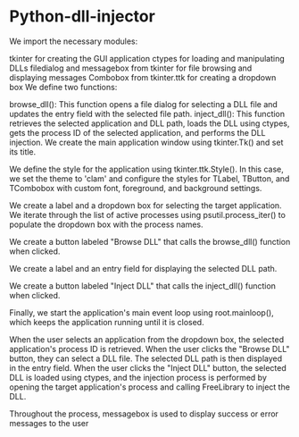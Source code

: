 # Python-dll-injector

We import the necessary modules:

tkinter for creating the GUI application
ctypes for loading and manipulating DLLs
filedialog and messagebox from tkinter for file browsing and displaying messages
Combobox from tkinter.ttk for creating a dropdown box
We define two functions:

browse_dll(): This function opens a file dialog for selecting a DLL file and updates the entry field with the selected file path.
inject_dll(): This function retrieves the selected application and DLL path, loads the DLL using ctypes, gets the process ID of the selected application, and performs the DLL injection.
We create the main application window using tkinter.Tk() and set its title.

We define the style for the application using tkinter.ttk.Style(). In this case, we set the theme to 'clam' and configure the styles for TLabel, TButton, and TCombobox with custom font, foreground, and background settings.

We create a label and a dropdown box for selecting the target application. We iterate through the list of active processes using psutil.process_iter() to populate the dropdown box with the process names.

We create a button labeled "Browse DLL" that calls the browse_dll() function when clicked.

We create a label and an entry field for displaying the selected DLL path.

We create a button labeled "Inject DLL" that calls the inject_dll() function when clicked.

Finally, we start the application's main event loop using root.mainloop(), which keeps the application running until it is closed.

When the user selects an application from the dropdown box, the selected application's process ID is retrieved. When the user clicks the "Browse DLL" button, they can select a DLL file. The selected DLL path is then displayed in the entry field. When the user clicks the "Inject DLL" button, the selected DLL is loaded using ctypes, and the injection process is performed by opening the target application's process and calling FreeLibrary to inject the DLL.

Throughout the process, messagebox is used to display success or error messages to the user
